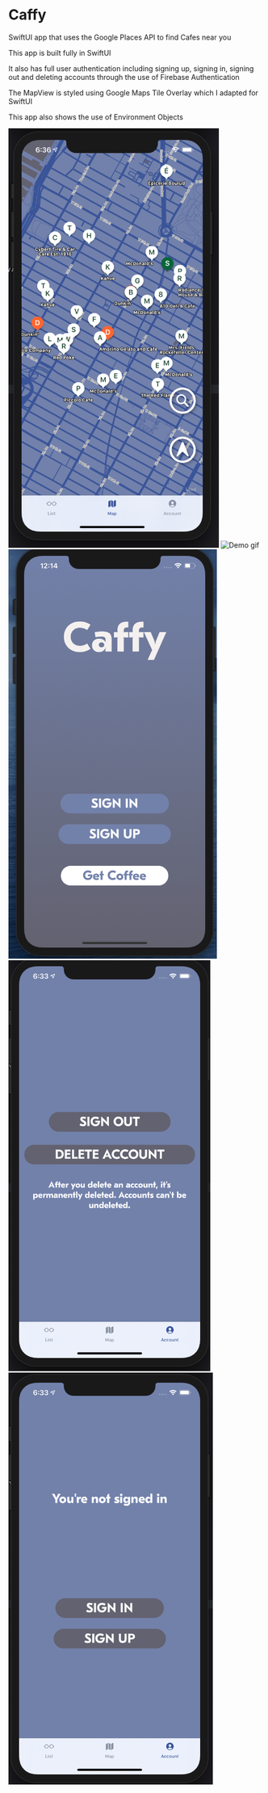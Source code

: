 # Caffy
 SwiftUI app that uses the Google Places API to find Cafes near you
 
 This app is built fully in SwiftUI
 
 It also has full user authentication including signing up, signing in, signing out and deleting accounts through the use of Firebase Authentication
 
 The MapView is styled using Google Maps Tile Overlay which I adapted for SwiftUI
 
 This app also shows the use of Environment Objects
 
![Mapview](https://github.com/jtchristie/Caffy/blob/master/Screenshots/MapView.png)
![Demo gif](https://github.com/jtchristie/Caffy/blob/master/Screenshots/demo.gif)
![Authentication Screen](https://github.com/jtchristie/Caffy/blob/master/Screenshots/Authentication%20Screen.png)
![Authentication Signed in](https://github.com/jtchristie/Caffy/blob/master/Screenshots/AuthenticationSignedIn.png)
![Authentication Not Signed in](https://github.com/jtchristie/Caffy/blob/master/Screenshots/AuthenticationNotSignedIn.png)

